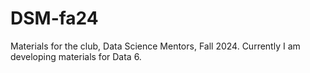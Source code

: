# DSM-fa24

Materials for the club, Data Science Mentors, Fall 2024. Currently I am developing materials for Data 6.
